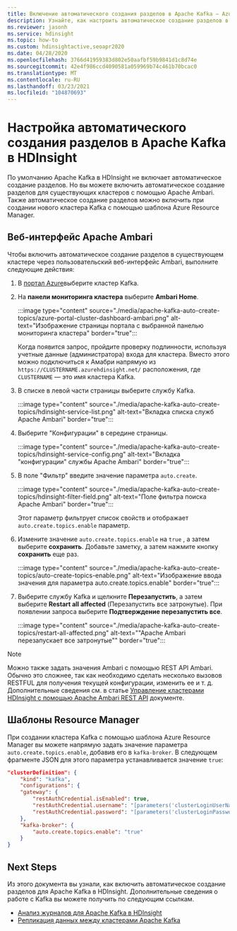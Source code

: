 ```yaml
---
title: Включение автоматического создания разделов в Apache Kafka — Azure HDInsight
description: Узнайте, как настроить автоматическое создание разделов в Apache Kafka в HDInsight. Можно настроить Kafka, задав для параметра значение `auto.create.topics.enable` true через Ambari. Или во время создания кластера с помощью PowerShell или шаблонов диспетчер ресурсов.
ms.reviewer: jasonh
ms.service: hdinsight
ms.topic: how-to
ms.custom: hdinsightactive,seoapr2020
ms.date: 04/28/2020
ms.openlocfilehash: 3766d41959383d802e50aafbf59b9841d1c8d74e
ms.sourcegitcommit: 42e4f986ccd4090581a059969b74c461b70bcac0
ms.translationtype: MT
ms.contentlocale: ru-RU
ms.lasthandoff: 03/23/2021
ms.locfileid: "104870693"
---
```

# <a name="how-to-configure-apache-kafka-on-hdinsight-to-automatically-create-topics"></a>Настройка автоматического создания разделов в Apache Kafka в HDInsight

По умолчанию Apache Kafka в HDInsight не включает автоматическое создание разделов. Но вы можете включить автоматическое создание разделов для существующих кластеров с помощью Apache Ambari. Также автоматическое создание разделов можно включить при создании нового кластера Kafka с помощью шаблона Azure Resource Manager.

## <a name="apache-ambari-web-ui"></a>Веб-интерфейс Apache Ambari

Чтобы включить автоматическое создание разделов в существующем кластере через пользовательский веб-интерфейс Ambari, выполните следующие действия:

1. В [портал Azure](https://portal.azure.com)выберите кластер Kafka.

1. На **панели мониторинга кластера** выберите **Ambari Home**.

    :::image type="content" source="./media/apache-kafka-auto-create-topics/azure-portal-cluster-dashboard-ambari.png" alt-text="Изображение страницы портала с выбранной панелью мониторинга кластера" border="true":::

    Когда появится запрос, пройдите проверку подлинности, используя учетные данные (администратора) входа для кластера. Вместо этого можно подключиться к Амабри напрямую из `https://CLUSTERNAME.azurehdinsight.net/` расположения, где `CLUSTERNAME` — это имя кластера Kafka.

1. В списке в левой части страницы выберите службу Kafka.

    :::image type="content" source="./media/apache-kafka-auto-create-topics/hdinsight-service-list.png" alt-text="Вкладка списка служб Apache Ambari" border="true":::

1. Выберите "Конфигурации" в середине страницы.

    :::image type="content" source="./media/apache-kafka-auto-create-topics/hdinsight-service-config.png" alt-text="Вкладка &quot;конфигурации&quot; службы Apache Ambari" border="true":::

1. В поле "Фильтр" введите значение параметра `auto.create`.

    :::image type="content" source="./media/apache-kafka-auto-create-topics/hdinsight-filter-field.png" alt-text="Поле фильтра поиска Apache Ambari" border="true":::

    Этот параметр фильтрует список свойств и отображает `auto.create.topics.enable` параметр.

1. Измените значение `auto.create.topics.enable` на `true` , а затем выберите **сохранить**. Добавьте заметку, а затем нажмите кнопку **сохранить** еще раз.

    :::image type="content" source="./media/apache-kafka-auto-create-topics/auto-create-topics-enable.png" alt-text="Изображение ввода значения для параметра auto.create.topics.enable" border="true":::

1. Выберите службу Kafka и щелкните __Перезапустить__, а затем выберите __Restart all affected__ (Перезапустить все затронутые). При появлении запроса выберите __Подтверждение перезапустить все__.

    :::image type="content" source="./media/apache-kafka-auto-create-topics/restart-all-affected.png" alt-text="&quot;Apache Ambari перезапускает все затронутые&quot;" border="true":::

> [!NOTE]  
> Можно также задать значения Ambari с помощью REST API Ambari. Обычно это сложнее, так как необходимо сделать несколько вызовов RESTFUL для получения текущей конфигурации, изменить ее и т. д. Дополнительные сведения см. в статье [Управление кластерами HDInsight с помощью Apache Ambari REST API](../hdinsight-hadoop-manage-ambari-rest-api.md) документе.

## <a name="resource-manager-templates"></a>Шаблоны Resource Manager

При создании кластера Kafka с помощью шаблона Azure Resource Manager вы можете напрямую задать значение параметра `auto.create.topics.enable`, добавив его в `kafka-broker`. В следующем фрагменте JSON для этого параметра устанавливается значение `true`:

```json
"clusterDefinition": {
    "kind": "kafka",
    "configurations": {
    "gateway": {
        "restAuthCredential.isEnabled": true,
        "restAuthCredential.username": "[parameters('clusterLoginUserName')]",
        "restAuthCredential.password": "[parameters('clusterLoginPassword')]"
    },
    "kafka-broker": {
        "auto.create.topics.enable": "true"
    }
}
```

## <a name="next-steps"></a>Next Steps

Из этого документа вы узнали, как включить автоматическое создание разделов для Apache Kafka в HDInsight. Дополнительные сведения о работе с Kafka вы можете получить по следующим ссылкам.

* [Анализ журналов для Apache Kafka в HDInsight](apache-kafka-log-analytics-operations-management.md)
* [Репликация данных между кластерами Apache Kafka](apache-kafka-mirroring.md)
